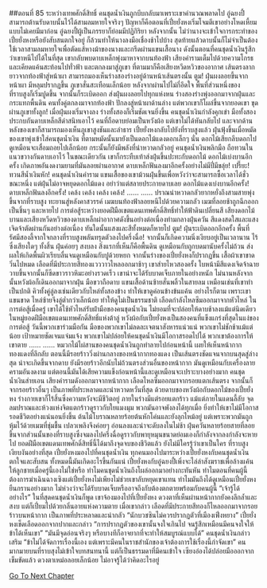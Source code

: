 ##ตอนที่ 85 ระหว่างเทพศักดิ์สิทธิ์
คนชุดน้ำเงินถูกบีบกลับมาเพราะเขาคำนวณพลาดไป
อู๋ฉยงปี้สามารถต้านรับดาบนั้นไว้ได้สามลมหายใจจริงๆ
ปัญหาก็คือตอนที่เปี๋ยยั่งหงเริ่มโจมตีเขาอย่างโหดเหี้ยมแบบไม่เคยมีมาก่อน อู๋ฉยงปี้ผู้เป็นภรรยาก็ย่อมมีปฏิกิริยา
หลังจากนั้น ไม่ว่านางจะเข้าใจการกระทำของเปี๋ยยั่งหงหรือยังสับสนตกใจอยู่ ก็ล้วนทำให้นางลงมือเชื่องช้าไปบ้าง
สุดท้ายแล้วดาบนั้นก็ไม่จำเป็นต้องใช้เวลาสามลมหายใจเพื่อตัดแส้หางม้าของนางและกรีดผ่านแขนเสื้อนาง
ดังนั้นตอนที่คนชุดน้ำเงินรู้สึกว่าเขาหนีไปได้ในที่สุด เขากลับพบดาบเหล็กพุ่งมาหาจากบนท้องฟ้า
เสียงคำรามเต็มไปด้วยความโกรธและเคียดแค้นสะท้อนไปทั่วฟ้า และตกลงมาสู่ภูเขา
ที่ตามมาก็คือเสียงหวีดหวิวของอากาศ
เส้นตรงลากยาวจากท้องฟ้าสู่หน้าผา สามารถมองเห็นร่างสองร่างอยู่ด้านหน้าเส้นตรงนั้น ตูม! ฝุ่นผงลอยขึ้นจากหน้าผา มีหลุมปรากฏขึ้น
ภูเขาสั่นสะเทือนเล็กน้อย หลังจากผ่านไปไม่กี่อึดใจ พื้นที่ส่วนหนึ่งของที่ราบสูงก็เริ่มปูดขึ้น จากนั้นก็ระเบิดออก ส่งฝุ่นผงลอยไปทุกแห่งหน
ร่างสองร่างพุ่งออกมาจากฝุ่นและกระแทกพื้นดิน
คนทั้งคู่ตกลงมาจากท้องฟ้า ปักลงสู่หน้าผาด้านล่าง แต่พวกเขาก็โผล่ขึ้นจากยอดเขา ขุดผ่านภูเขาทั้งลูก!
เมื่อฝุ่นผงเริ่มจางลง ร่างทั้งสองก็เริ่มชัดเจนยิ่งขึ้น คนชุดน้ำเงินกำลังคุกเข่า มือทั้งสองประกบกันดาบเหล็กสีดำสนิทเอาไว้
คนที่ถือดาบย่อมเป็นหวังผ้อ
แต่เขาไม่ได้หันกลับไป และจากด้านหลังของเขาก็สามารถมองเห็นภูเขาสูงชันและลำธาร
เปี๋ยยั่งหงกลับไปยังที่ราบสูงแล้ว ฝุ่นฟุ้งขึ้นเมื่อหมัดของเขาพุ่งเข้าใส่คนชุดน้ำเงิน
ที่ตามหมัดนั้นมายังเป็นดอกไม้แดงดอกเล็กๆ นั่น
ดอกไม้เสียกลีบดอกไป ดูเหมือนจะเสื่อมถอยไปเล็กน้อย กระนั้นก็ยังมีพลังที่น่าหวาดกลัวอยู่
คนชุดน้ำเงินพลิกมือ ถือทวนในแนวขวางกันดาบเอาไว้ ในขณะเดียวกัน เขาก็กระทืบเท้าส่งฝุ่นขึ้นปะทะกับดอกไม้
ดอกไม้เบ่งบานอีกครั้ง เกิดภาพอันงดงามยามที่มันลอยผ่านอากาศ
ดาบเหล็กฟันลงมาอีกครั้งอย่างไม่มีปี่มีขลุ่ย!
เปรี๊ยะ! ทวนสีน้ำเงินหัก!
คนชุดน้ำเงินคำราม แขนเสื้อของเขาม้วนฝุ่นขึ้นเพื่อหวังว่าจะสามารถซื้อเวลาได้ชั่วขณะหนึ่ง
แต่ฝุ่นไม่อาจหยุดดอกไม้แดง อย่าว่าแต่สลายประกายดาบเลย
ดอกไม้แดงเบ่งบานอีกครั้ง!
ดาบเหล็กฟันลงอีกครั้ง!
เคล้ง เคล้ง เคล้ง เคล้ง!
……
……
ปราณน่าหวาดกลัวยากหยั่งถึงสามสายพุ่งขึ้นจากที่ราบสูง ทะยานสู่หลังคาสวรรค์
เมฆบนท้องฟ้าลอยหนีไปด้วยความกลัว เมฆที่ลอยช้าถูกฉีกออกเป็นชิ้นๆ และหายไป
การต่อสู้ระหว่างยอดฝีมือเขตแดนเทพศักดิ์สิทธิ์ทำให้ฟ้าดินเปลี่ยนสี
เสียงดอกไม้บานและเสียงหวีดหวิวของดาบเหล็กผ่าอากาศดังขึ้นอย่างต่อเนื่องท่ามกลางฝุ่นควัน
สีแดงสดใสและแสงเจิดจ้าตัดผ่านกันอย่างต่อเนื่อง
ทันใดนั้นแสงและสีทั้งหมดก็หายไป
ตูม! ฝุ่นระเบิดออกอีกครั้ง
พื้นที่รัศมีสองลี้จากใจกลางที่ราบสูงพลันทรุดตัวลงไปครึ่งฉื่อ!
จากนั้นก็เกิดความนิ่งเงียบอยู่เป็นเวลานาน ไร้ซึ่งเสียงใดๆ ทั้งสิ้น
ฝุ่นค่อยๆ สงบลง
สิ่งแรกที่เห็นก็คือพื้นดิน ดูเหมือนกับถูกบดมานับครั้งไม่ถ้วน ส่งผลให้เกิดพื้นผิวเรียบลื่นจนดูเหมือนกับปูด้วยหยก
จากนั้นร่างของเปี๋ยยั่งหงก็ปรากฏขึ้น
เสื้อผ้าเขาขาดวิ่นไปหมด เลือดที่มีประกายสีทองแวววาวไหลออกมาช้าๆ
เขาส่ายไหวสองครั้ง ใบหน้ามีสีแดงเจิดจ้าฉายวาบขึ้นจากนั้นก็ซีดขาวราวหิมะอย่างรวดเร็ว เขาน่าจะได้รับบาดเจ็บภายในอย่างหนัก
ไม่นานหลังจากนั้นหวังผ้อก็เดินออกมาจากฝุ่น มือขวาถือดาบ แขนเสื้อด้านซ้ายสั่นพลิ้วในสายลม
เหมือนเช่นที่เขาทำเป็นปกติ คิวทั้งคู่ลู่ลงเช่นเดียวกับไหล่ทั้งสองข้าง ทำให้เขาดูค่อนข้างข้นแค้น
อย่างไรก็ตาม เพราะเขาแขนขาด ไหล่ซ้ายจึงลู่ต่ำกว่าเล็กน้อย ทำให้ดูไม่เป็นธรรมชาติ เลือดกำลังไหลซึมออกมาจากหัวไหล่
ในการต่อสู้เมื่อครู่ เขาได้ใช้หัวไหล่รับฝ่ามือของคนชุดน้ำเงิน ไม่ยอมที่จะปล่อยให้ดาบช้าลงแม้แต่นิดเดียว
ในหมู่ยอดฝีมือเขตแดนเทพศักดิ์สิทธิ์แห่งต้าลู่ หวังผ้อกับเปี๋ยยั่งหงเป็นสองคนที่แข็งแกร่งที่สุดในแง่ของการต่อสู้
วันนี้พวกเขาร่วมมือกัน มือของพวกเขาไม่ลดละเจตนาสังหารแน่วแน่ พวกเขาไม่ชักช้าแม้แต่น้อย เป้าหมายชัดเจนแจ่มแจ้ง
พวกเขาไม่ปล่อยให้คนชุดน้ำเงินมีโอกาสรอดไปได้
พวกเขาต้องการให้เขาตาย
……
……
หมวกไม้ไผ่สานของคนชุดน้ำเงินถูกทำลายไปก่อนหน้านี้ เผยให้เห็นหน้ากากทองแดงที่ลึกลับ
ตอนนี้มีรอยร้าววิ่งผ่านกลางของหน้ากากทองแดง เป็นเส้นตรงชัดแจนจากบนสุดสู่ล่างสุด น่าจะเกิดขึ้นจากดาบ ยังมีรอยร้าวอีกนับไม่ถ้วนตรงส่วนอื่นของหน้ากาก มันดูเหมือนกับเครื่องลายครามอันงดงาม แต่ตอนนี้มันได้เสียความแข็งก่อนหน้านี้และดูเหมือนจะเปราะบางอย่างมาก
คนชุดน้ำเงินส่ายเอน เสียงคำรามดังออกมาจากหน้ากาก
เลือดไหลซึมออกมาจากรอยแตกเส้นตรง จากนั้นก็จากรอยร้าวอื่นๆ เป็นภาพที่ประหลาดและน่าหวาดหวั่นที่สุด
ด้วยดาบของหวังผ้อกับดอกไม้ของเปี๋ยยั่งหง ร่างกายเขาก็ไร้สิ้นซึ่งความหวังจะมีชีวิตอยู่ ภายในร่างมีแต่รอยแตกร้าว แม้แต่ภายในแดนลี้ลับ จุดลมปราณและห้วงแห่งจิตแตกร้าวดูราวกับใยแมงมุม พวกมันอาจพังลงได้ทุกเมื่อ ยิ่งทำให้เขาไม่มีโอกาสรอดชีวิตอย่างแน่นอนยิ่งขึ้น
ต้นไม้โบราณหลายร้อยต้นหักโค่นและยังลุกไหม้อยู่ แต่เพราะพวกมันถูกหุ้มไว้ด้วยเมฆที่ชุ่มชื้น เปลวเพลิงจึงค่อยๆ อ่อนลงและน่าจะดับลงในไม่ช้า ฝุ่นควันหลายร้อยสายที่ลอยขึ้นจากส่วนนั้นของที่ราบสูงซึ่งจมลงไปครึ่งฉื่อดูราวกับพายุหมุนขนาดย่อมเองก็กำลังจากลงกำลังจะหายไป
ยอดฝีมือเขตแดนเทพศักดิ์สิทธิ์นี้ได้มาถึงจุดจบของชีวิตแล้ว ยังไม่มีใครรู้ว่าเขาเป็นใคร
ที่ราบสูงเงียบงันอย่างที่สุด
เปี๋ยยั่งหงมองไปที่คนชุดน้ำเงิน
ทุกคนมองไปมาระหว่างเปี๋ยยั่งหงกับคนชุดน้ำเงิน ตกใจและสับสน
ทั้งหมดนี้มันเกิดอะไรขึ้นกันแน่
เปี๋ยยั่งหงกับอู๋ฉยงปี้เพิ่งจะไล่ล่าสังฆราชเพื่อล้างแค้นให้ลูกชายเมื่อครู่นี้เองไม่ใช่หรือ
ทำไมคนชุดน้ำเงินถึงโผล่ออกมาอย่างกะทันหัน ทำไมตอนที่คนผู้นี้ต้องการฆ่าเฉินฉางเซิงแต่เปี๋ยยั่งหงไม่เพียงไม่ช่วยเขาลับหยุดเขาแทน ทำไมมันถึงได้ดูเหมือนเปี๋ยยั่งหงยืนกรานอย่างมาก ไม่ห่วงว่าจะได้รับบาดเจ็บหรืออาจถึงกับต้องตกตายพร้อมกับคนผู้นี้
“เจ้ารู้ได้อย่างไร”
ในที่สุดคนชุดน้ำเงินก็พูด
เขาจ้องมองไปที่เปี๋ยยั่งหง ดวงตาที่เห็นผ่านหน้ากากยังคงลึกล้ำและสงบ แต่ก็เปี่ยมไปด้วยกลิ่นอายแห่งความตาย
เมื่อเขากล่าว เลือดที่มีประกายสีทองก็ไหลออกมาจากรอยร้าวบนหน้ากาก เป็นภาพที่ประหลาดและน่ากลัว
“นักบวชซินไม่ควรปรากฏตัวที่เมืองเฟิ่งหยาง”
เปี๋ยยั่งหงเช็ดเลือดออกจากปากและกล่าว “การปรากฏตัวของเขานั้นจงใจเกินไป จนรู้สึกเหมือนมีคนจงใจให้ข้าได้เห็นเขา”
“มันมีจุดอ่อนจริงๆ หรือบางทีก็อาจยากที่จะทำให้สมบูรณ์แบบได้”
คนชุดน้ำเงินกล่าวเสริม “ข้าไม่ได้จัดการเรื่องนี้เอง แต่เพราะมีคนในราชสำนักของเจ้าต้องการใช้เรื่องนี้กำจัดเขา”
คนมากมายบนที่ราบสุงไม่เข้าใจบทสนทนานี้ แต่ก็เป็นธรรมดาที่มีคนเข้าใจ
เซียงอ๋องได้ปล่อยมือออกจากเข็มขัดแล้ว ดวงตาเหม่อลอยเล็กน้อย ไม่อาจรู้ได้ว่าคิดอะไรอยู่


[Go To Next Chapter]( ./912.md)